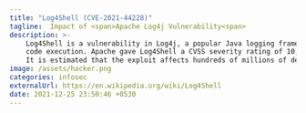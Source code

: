 ```yaml
---
title: "Log4Shell (CVE-2021-44228)"
tagline:  Impact of <span>Apache Log4j Vulnerability<span>
description: >-
    Log4Shell is a vulnerability in Log4j, a popular Java logging framework, involving arbitrary
    code execution. Apache gave Log4Shell a CVSS severity rating of 10, the highest available score.
    It is estimated that the exploit affects hundreds of millions of devices and is very simple to execute.
image: /assets/hacker.png
categories: infosec
externalUrl: https://en.wikipedia.org/wiki/Log4Shell
date: 2021-12-25 23:50:46 +0530
---
```

